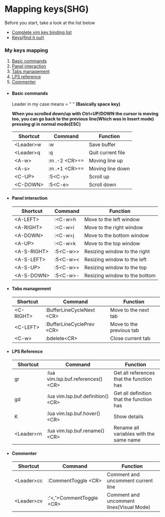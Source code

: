 <h1>Mapping keys(SHG)</h1>
<p>Before you start, take a look at the list below </p>
<ul>    
  <li><a href="https://hea-www.harvard.edu/~fine/Tech/vi.html">Complete vim key binding list</a></li>
  <li><a href="#">Keys(find it out)</a></li>
</ul>
<h3>My keys mapping</h3>
<ol>
  <li><a href="#basic-commands">Basic commands</a></li>
  <li><a href="#panel-interaction">Panel interaction</a></li>
  <li><a href="#tabs-management">Tabs management</a></li>
  <li><a href="#lps-reference">LPS reference</a></li>
  <li><a href="#commenter">Commenter</a></li>
</ol>
<ul>
<li><h4>Basic commands</h4></li>
<p>Leader in my case means = " " <b>(Basically space key)</b></p>
<p><b>When you scrolled down/up with Ctrl+UP/DOWN the cursor is moving too, you can go back to the previous line(Which was in Insert mode) pressing gi in normal mode(ESC)</b></p>
 <table id="basic-commands">
    <thead>
      <tr>
      <th>Shortcut</th>
      <th>Command</th>
      <th>Function</th>
      </tr>
    </thead>
    <tbody>
      <tr>
        <td>&lt;Leader&gtw</td>
        <td>:w</td>
        <td>Save buffer</td>
      </tr>
      <tr>
        <td>&lt;Leader&gtq</td>
        <td>:q</td>
        <td>Quit current file</td>
      </tr>
      <tr>
        <td>&lt;A-w&gt</td>
        <td>:m .-2 &lt;CR&gt;==</td>
        <td>Moving line up</td>
      </tr>
      <tr>
        <td>&lt;A-s&gt</td>
        <td>:m .+1 &lt;CR&gt;==</td>
        <td>Moving line down</td>
      </tr>
      <tr>
        <td>&lt;C-UP&gt</td>
        <td>:5&lt;C-y&gt;</td>
        <td>Scroll up</td>
      </tr>
      <tr>
        <td>&lt;C-DOWN&gt</td>
        <td>:5&lt;C-e&gt;</td>
        <td>Scroll down</td>
      </tr>
    </tbody>
  </table>
  <li><h4>Panel interaction</h4></li>
  <table id="panel-interaction">
    <thead>
      <tr>
      <th>Shortcut</th>
      <th>Command</th>
      <th>Function</th>
      </tr>
    </thead>
    <tbody>
      <tr>
        <td>&lt;A-LEFT&gt;</td>
        <td>:&lt;C-w&gt;h</td>
        <td>Move to the left window </td>
      </tr>
      <tr>
        <td>&lt;A-RIGHT&gt;</td>
        <td>:&lt;C-w&gt;l</td>
        <td>Move to the right window </td>
      </tr>
      <tr>
        <td>&lt;A-DOWN&gt;</td>
        <td>:&lt;C-w&gt;j</td>
        <td>Move to the bottom window </td>
      </tr>
      <tr>
        <td>&lt;A-UP&gt;</td>
        <td>:&lt;C-w&gt;k</td>
        <td>Move to the top window </td>
      </tr>
      <tr>
        <td>&lt;A-S-RIGHT&gt;</td>
        <td>:5&lt;C-w&gt&gt;</td>
        <td>Resizing window to the right</td>
      </tr>
      <tr>
        <td>&lt;A-S-LEFT&gt;</td>
        <td>:5&lt;C-w&gt&lt;</td>
        <td>Resizing window to the left</td>
      </tr>
      <tr>
        <td>&lt;A-S-UP&gt;</td>
        <td>:5&lt;C-w&gt+</td>
        <td>Resizing window to the top</td>
      </tr>
      <tr>
        <td>&lt;A-S-DOWN&gt;</td>
        <td>:5&lt;C-w&gt-</td>
        <td>Resizing window to the bottom</td>
      </tr>
    </tbody>
  </table>
  <li><h4>Tabs management</h4></li>
  <table id="tabs-management">
    <thead>
      <tr>
      <th>Shortcut</th>
      <th>Command</th>
      <th>Function</th>
      </tr>
    </thead>
    <tbody>
      <tr>
        <td>&lt;C-RIGHT&gt;</td>
        <td>:BufferLineCycleNext &ltCR&gt;</td>
        <td>Move to the next tab </td>
      </tr>
      <tr>
        <td>&lt;C-LEFT&gt;</td>
        <td>:BufferLineCyclePrev &ltCR&gt;</td>
        <td>Move to the previous tab </td>
      </tr>
      <tr>
        <td>&lt;C-w&gt;</td>
        <td>:bdelete&lt;CR&gt;</td>
        <td>Close current tab</td>
      </tr>
    </tbody>
  </table>
  <li><h4>LPS Reference</h4></li>
  <table id="lps-reference">
    <thead>
      <tr>
      <th>Shortcut</th>
      <th>Command</th>
      <th>Function</th>
      </tr>
    </thead>
    <tbody>
      <tr>
        <td>gr</td>
        <td>:lua vim.lsp.buf.references() &lt;CR&gt;</td>
        <td>Get all references that the function has</td>
      </tr>
      <tr>
        <td>gd</td>
        <td>:lua vim.lsp.buf.definition() &lt;CR&gt;</td>
        <td>Get all definition that the function has</td>
      </tr>
      <tr>
        <td>K</td>
        <td>:lua vim.lsp.buf.hover() &lt;CR&gt;</td>
        <td>Show details </td>
      </tr>
      <tr>
        <td>&lt;Leader&gt;rn</td>
        <td>:lua vim.lsp.buf.rename() &lt;CR&gt;</td>
        <td>Rename all variables with the same name </td>
      </tr>
    </tbody>
  </table>
  <li><h4>Commenter</h4></li>
  <table id="commenter">
    <thead>
      <tr>
      <th>Shortcut</th>
      <th>Command</th>
      <th>Function</th>
      </tr>
    </thead>
    <tbody>
      <tr>
        <td>&lt;Leader&gt;cc</td>
        <td>:CommentToggle &lt;CR&gt;</td>
        <td>Comment and uncomment current line</td>
      </tr>
      <tr>
        <td>&lt;Leader&gt;cv</td>
        <td>:'&lt;,'&gt;CommentToggle &lt;CR&gt;</td>
        <td>Comment and uncomment lines(Visual Mode)</td>
      </tr>
   </tbody>
  </table>

</ul>
